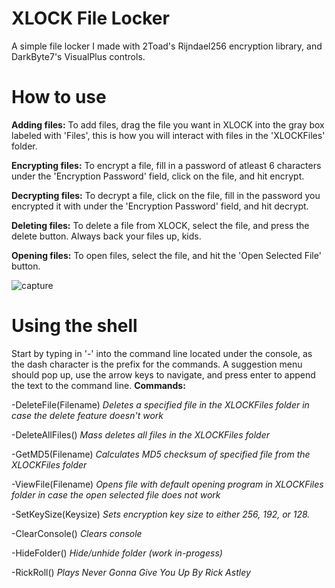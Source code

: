 # XLOCK File Locker
A simple file locker I made with 2Toad's Rijndael256 encryption library, and DarkByte7's VisualPlus controls.
# How to use 

**Adding files:**
To add files, drag the file you want in XLOCK into the gray box labeled with 'Files', this is how you will interact with files in the 'XLOCKFiles' folder.

**Encrypting files:**
To encrypt a file, fill in a password of atleast 6 characters under the 'Encryption Password' field, click on the file, and hit encrypt.

**Decrypting files:**
To decrypt a file, click on the file, fill in the password you encrypted it with under the 'Encryption Password' field, and hit decrypt.

**Deleting files:**
To delete a file from XLOCK, select the file, and press the delete button. Always back your files up, kids.

**Opening files:**
To open files, select the file, and hit the 'Open Selected File' button.

![capture](https://user-images.githubusercontent.com/39781618/50071962-3312b980-0199-11e9-8eed-1968cd4cbbe5.PNG)

# Using the shell
Start by typing in '-' into the command line located under the console, as the dash character is the prefix for the commands. A suggestion menu should pop up, use the arrow keys to navigate, and press enter to append the text to the command line. 
**Commands:**

-DeleteFile(Filename) *Deletes a specified file in the XLOCKFiles folder in case the delete feature doesn't work*

-DeleteAllFiles() *Mass deletes all files in the XLOCKFiles folder*

-GetMD5(Filename) *Calculates MD5 checksum of specified file from the XLOCKFiles folder*

-ViewFile(Filename) *Opens file with default opening program in XLOCKFiles folder in case the open selected file does not work*

-SetKeySize(Keysize) *Sets encryption key size to either 256, 192, or 128.*

-ClearConsole() *Clears console*

-HideFolder() *Hide/unhide folder (work in-progess)*

-RickRoll() *Plays Never Gonna Give You Up By Rick Astley*

